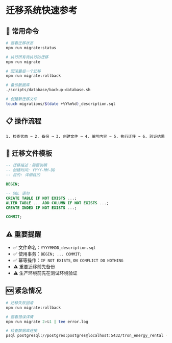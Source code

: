 # 迁移系统快速参考

## 🚀 常用命令

```bash
# 查看迁移状态
npm run migrate:status

# 执行所有待执行的迁移
npm run migrate

# 回滚最后一个迁移
npm run migrate:rollback

# 备份数据库
./scripts/database/backup-database.sh

# 创建新迁移文件
touch migrations/$(date +%Y%m%d)_description.sql
```

## 📋 操作流程

```
1. 检查状态 → 2. 备份 → 3. 创建文件 → 4. 编写内容 → 5. 执行迁移 → 6. 验证结果
```

## 🔧 迁移文件模板

```sql
-- 迁移描述：简要说明
-- 创建时间: YYYY-MM-DD
-- 目的: 详细目的

BEGIN;

-- SQL 语句
CREATE TABLE IF NOT EXISTS ...;
ALTER TABLE ... ADD COLUMN IF NOT EXISTS ...;
CREATE INDEX IF NOT EXISTS ...;

COMMIT;
```

## ⚠️ 重要提醒

- ✅ 文件命名：`YYYYMMDD_description.sql`
- ✅ 使用事务：`BEGIN; ... COMMIT;`
- ✅ 幂等操作：`IF NOT EXISTS`, `ON CONFLICT DO NOTHING`
- ⚠️ 重要迁移前先备份
- ⚠️ 生产环境前先在测试环境验证

## 🆘 紧急情况

```bash
# 迁移失败回滚
npm run migrate:rollback

# 查看错误详情
npm run migrate 2>&1 | tee error.log

# 检查数据库连接
psql postgresql://postgres:postgres@localhost:5432/tron_energy_rental -c "SELECT version();"
```
